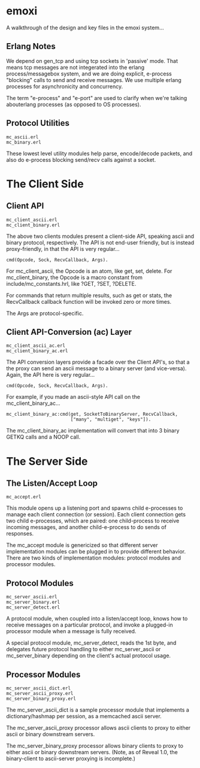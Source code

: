 # emoxi

A walkthrough of the design and key files in the emoxi system...

## Erlang Notes

We depend on gen_tcp and using tcp sockets in 'passive' mode.  That
means tcp messages are not integerated into the erlang
process/messagebox system, and we are doing explicit, e-process
"blocking" calls to send and receive messages.  We use multiple erlang
processes for asynchronicity and concurrency.

The term "e-process" and "e-port" are used to clarify when we're
talking abouterlang processes (as opposed to OS processes).

## Protocol Utilities

    mc_ascii.erl
    mc_binary.erl

These lowest level utility modules help parse, encode/decode packets,
and also do e-process blocking send/recv calls against a socket.

# The Client Side

## Client API

    mc_client_ascii.erl
    mc_client_binary.erl

The above two clients modules present a client-side API, speaking
ascii and binary protocol, respectively.  The API is not end-user
friendly, but is instead proxy-friendly, in that the API is very
regular...

    cmd(Opcode, Sock, RecvCallback, Args).

For mc_client_ascii, the Opcode is an atom, like get, set, delete.
For mc_client_binary, the Opcode is a macro constant from
include/mc_constants.hrl, like ?GET, ?SET, ?DELETE.

For commands that return multiple results, such as get or stats, the
RecvCallback callback function will be invoked zero or more times.

The Args are protocol-specific.

## Client API-Conversion (ac) Layer

    mc_client_ascii_ac.erl
    mc_client_binary_ac.erl

The API conversion layers provide a facade over the Client API's, so
that a the proxy can send an ascii message to a binary server (and
vice-versa).  Again, the API here is very regular...

    cmd(Opcode, Sock, RecvCallback, Args).

For example, if you made an ascii-style API call on the
mc_client_binary_ac...

    mc_client_binary_ac:cmd(get, SocketToBinaryServer, RecvCallback,
                            ["many", "multiget", "keys"]).

The mc_client_binary_ac implementation will convert that into 3 binary
GETKQ calls and a NOOP call.

# The Server Side

## The Listen/Accept Loop

    mc_accept.erl

This module opens up a listening port and spawns child e-processes to
manage each client connection (or session).  Each client connection gets two child e-processes, which are paired: one child-process to receive incoming messages, and another child-e-process to do sends of responses.

The mc_accept module is genericized so that different server
implementation modules can be plugged in to provide different
behavior.  There are two kinds of implementation modules: protocol
modules and processor modules.

## Protocol Modules

    mc_server_ascii.erl
    mc_server_binary.erl
    mc_server_detect.erl

A protocol module, when coupled into a listen/accept loop, knows how
to receive messages on a particular protocol, and invoke a plugged-in
processor module when a message is fully received.

A special protocol module, mc_server_detect, reads the 1st byte, and
delegates future protocol handling to either mc_server_ascii or
mc_server_binary depending on the client's actual protocol usage.

## Processor Modules

    mc_server_ascii_dict.erl
    mc_server_ascii_proxy.erl
    mc_server_binary_proxy.erl

The mc_server_ascii_dict is a sample processor module that implements
a dictionary/hashmap per session, as a memcached ascii server.

The mc_server_ascii_proxy processor allows ascii clients to proxy to
either ascii or binary downstream servers.

The mc_server_binary_proxy processor allows binary clients to proxy to
either ascii or binary downstream servers.  (Note, as of Reveal 1.0,
the binary-client to ascii-server proxying is incomplete.)
